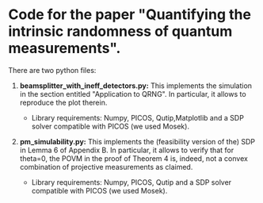 # Code for the paper "Quantifying the intrinsic randomness of quantum measurements".

There are two python files:

1. **beamsplitter_with_ineff_detectors.py:** This implements the simulation in the section entitled "Application to QRNG". In particular, it allows to reproduce the plot therein.
    - Library requirements: Numpy, PICOS, Qutip,Matplotlib and a SDP solver compatible with PICOS (we used Mosek).
    
2. **pm_simulability.py:** This implements the (feasibility version of the) SDP in Lemma 6 of Appendix B. In particular, it allows to verify that for theta=0, the POVM in the proof of Theorem 4 is, indeed, not a convex combination of projective measurements as claimed.
    - Library requirements: Numpy, PICOS, Qutip and a SDP solver compatible with PICOS (we used Mosek).

